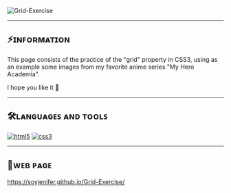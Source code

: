 ![Grid-Exercise](https://github.com/user-attachments/assets/a03577fc-637c-4d9d-bb6d-5dd67ec80ead)

---
## ⚡ɪɴꜰᴏʀᴍᴀᴛɪᴏɴ
This page consists of the practice of the "grid" property in CSS3, using as an example some images from my favorite anime series "My Hero Academia".

I hope you like it 🤝

---
## 🛠️ʟᴀɴɢᴜᴀɢᴇꜱ ​​ᴀɴᴅ ᴛᴏᴏʟꜱ
<a href='https://github.com/shivamkapasia0' target="_blank"><img alt='html5' src='https://img.shields.io/badge/HTML5-100000?style=for-the-badge&logo=html5&logoColor=white&labelColor=F16529&color=F16529'/></a>
<a href='https://github.com/shivamkapasia0' target="_blank"><img alt='css3' src='https://img.shields.io/badge/CSS3-100000?style=for-the-badge&logo=css3&logoColor=white&labelColor=3C9CD7&color=3C9CD7'/></a>

---
## 🔎ᴡᴇʙ ᴘᴀɢᴇ
https://soyjenifer.github.io/Grid-Exercise/
